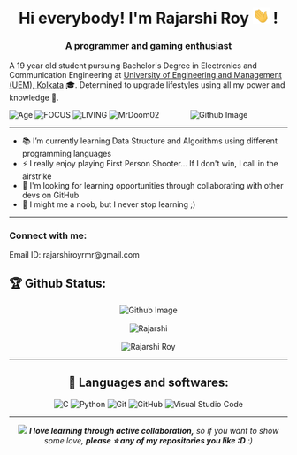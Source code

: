 <h1 align="center"> Hi everybody! I'm Rajarshi Roy <img src="https://raw.githubusercontent.com/ABSphreak/ABSphreak/master/gifs/Hi.gif" width="30px"> ! </h1>
<h3 align="center"> A programmer and gaming enthusiast </h3>

A 19 year old student pursuing Bachelor's Degree in Electronics and Communication Engineering at <a href="https://uem.edu.in/uem-kolkata/">University of Engineering and Management (UEM), Kolkata</a> 🎓. Determined to upgrade lifestyles using all my power and knowledge 🚀.

![Age](https://img.shields.io/badge/AGE-19-blue)
![FOCUS](https://img.shields.io/badge/FOCUS-BackEnd-brightgreen)
![LIVING](https://img.shields.io/badge/LIVING-Kolkata-3c9)
<img src="https://komarev.com/ghpvc/?username=MrDom02&label=Profile%20views&color=0e75b6&style=flat" alt="MrDoom02" />
<img width="35%" align="right" alt="Github Image" src="https://bestanimations.com/media/military/2036384671soldier-army-military-animated-gif-21.gif" />

---

- 📚 I’m currently learning Data Structure and Algorithms using different programming languages 
- ⚡️ I really enjoy playing First Person Shooter... If I don't win, I call in the airstrike
- 🎯 I'm looking for learning opportunities through collaborating with other devs on GitHub
- 👯 I might me a noob, but I never stop learning ;)

---

<h3 align="left">Connect with me:</h3><p align="left">
Email ID: rajarshiroyrmr@gmail.com

## 🏆 Github Status:
<div align="center">
<img width="35%" align="center" alt="Github Image" src="https://c.tenor.com/esCBwJ7Tq4UAAAAC/pc-hack.gif" />
<p><img align="center" src="https://github-readme-stats.vercel.app/api?username=MrDoom02&show_icons=true&theme=react&count_private=true" alt="Rajarshi" /></p>   
<p><img align="center" src="https://github-readme-streak-stats.herokuapp.com/?user=MrDoom02&theme=react&count_private=true" alt="Rajarshi Roy" /></p>

---

## 📜 Languages and softwares:
![C](https://img.shields.io/badge/c-%2300599C.svg?style=for-the-badge&logo=c&logoColor=white)
![Python](https://img.shields.io/badge/Python-3776AB?style=for-the-badge&logo=python&logoColor=white)
![Git](https://img.shields.io/badge/git-%23F05033.svg?style=for-the-badge&logo=git&logoColor=white)
![GitHub](https://img.shields.io/badge/github-%23121011.svg?style=for-the-badge&logo=github&logoColor=white)
![Visual Studio Code](https://img.shields.io/badge/VisualStudioCode-0078d7.svg?style=for-the-badge&logo=visual-studio-code&logoColor=white)

---

<img src="https://media.giphy.com/media/LnQjpWaON8nhr21vNW/giphy.gif" width="60"> <em><b>I love learning through active collaboration,</b> so if you want to show some love, <b>please ⭐ any of my repositories you like :D</b> :)</em><br/>
